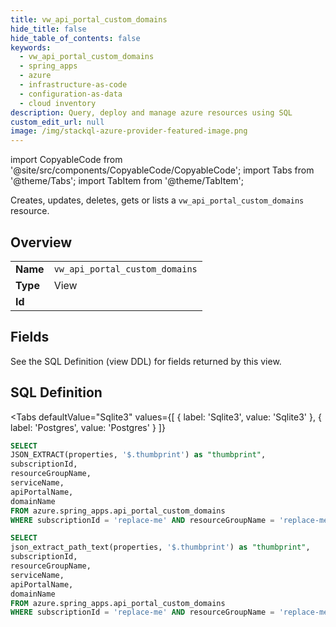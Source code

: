 ```yaml
--- 
title: vw_api_portal_custom_domains
hide_title: false
hide_table_of_contents: false
keywords:
  - vw_api_portal_custom_domains
  - spring_apps
  - azure
  - infrastructure-as-code
  - configuration-as-data
  - cloud inventory
description: Query, deploy and manage azure resources using SQL
custom_edit_url: null
image: /img/stackql-azure-provider-featured-image.png
---
```


import CopyableCode from '@site/src/components/CopyableCode/CopyableCode';
import Tabs from '@theme/Tabs';
import TabItem from '@theme/TabItem';

Creates, updates, deletes, gets or lists a <code>vw_api_portal_custom_domains</code> resource.

## Overview
<table><tbody>
<tr><td><b>Name</b></td><td><code>vw_api_portal_custom_domains</code></td></tr>
<tr><td><b>Type</b></td><td>View</td></tr>
<tr><td><b>Id</b></td><td><CopyableCode code="azure.spring_apps.vw_api_portal_custom_domains" /></td></tr>
</tbody></table>

## Fields

See the SQL Definition (view DDL) for fields returned by this view.

## SQL Definition

<Tabs
defaultValue="Sqlite3"
values={[
{ label: 'Sqlite3', value: 'Sqlite3' },
{ label: 'Postgres', value: 'Postgres' }
]}
>
<TabItem value="Sqlite3">

```sql
SELECT
JSON_EXTRACT(properties, '$.thumbprint') as "thumbprint",
subscriptionId,
resourceGroupName,
serviceName,
apiPortalName,
domainName
FROM azure.spring_apps.api_portal_custom_domains
WHERE subscriptionId = 'replace-me' AND resourceGroupName = 'replace-me' AND serviceName = 'replace-me' AND apiPortalName = 'replace-me';
```

</TabItem>
<TabItem value="Postgres">

```sql
SELECT
json_extract_path_text(properties, '$.thumbprint') as "thumbprint",
subscriptionId,
resourceGroupName,
serviceName,
apiPortalName,
domainName
FROM azure.spring_apps.api_portal_custom_domains
WHERE subscriptionId = 'replace-me' AND resourceGroupName = 'replace-me' AND serviceName = 'replace-me' AND apiPortalName = 'replace-me';
```

</TabItem>
</Tabs>

